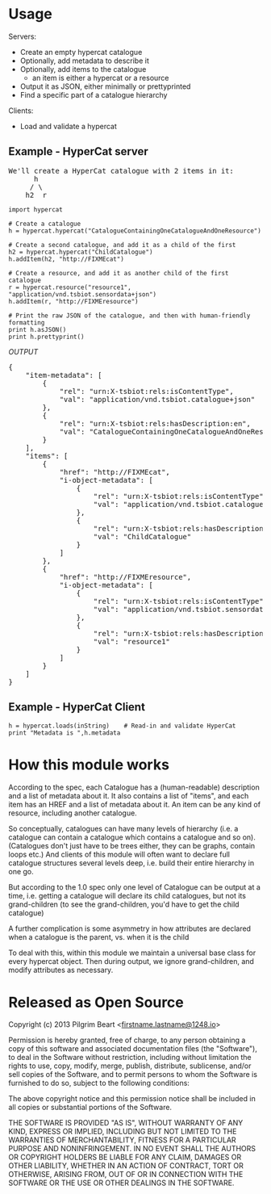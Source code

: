 Usage
=====

Servers:

- Create an empty hypercat catalogue
- Optionally, add metadata to describe it
- Optionally, add items to the catalogue
	- an item is either a hypercat or a resource
- Output it as JSON, either minimally or prettyprinted
- Find a specific part of a catalogue hierarchy

Clients:

- Load and validate a hypercat

Example - HyperCat server
-------------------------
<pre>
We'll create a HyperCat catalogue with 2 items in it:
      h
     / \
    h2  r
</pre>

    import hypercat
    
    # Create a catalogue
    h = hypercat.hypercat("CatalogueContainingOneCatalogueAndOneResource")
    
    # Create a second catalogue, and add it as a child of the first
    h2 = hypercat.hypercat("ChildCatalogue")
    h.addItem(h2, "http://FIXMEcat")
    
    # Create a resource, and add it as another child of the first catalogue
    r = hypercat.resource("resource1", "application/vnd.tsbiot.sensordata+json")
    h.addItem(r, "http://FIXMEresource")
    
    # Print the raw JSON of the catalogue, and then with human-friendly formatting
    print h.asJSON()
    print h.prettyprint()
 
_OUTPUT_

<pre>
{
    "item-metadata": [
        {
            "rel": "urn:X-tsbiot:rels:isContentType",
            "val": "application/vnd.tsbiot.catalogue+json"
        },
        {
            "rel": "urn:X-tsbiot:rels:hasDescription:en",
            "val": "CatalogueContainingOneCatalogueAndOneResource"
        }
    ],
    "items": [
        {
            "href": "http://FIXMEcat",
            "i-object-metadata": [
                {
                    "rel": "urn:X-tsbiot:rels:isContentType",
                    "val": "application/vnd.tsbiot.catalogue+json"
                },
                {
                    "rel": "urn:X-tsbiot:rels:hasDescription:en",
                    "val": "ChildCatalogue"
                }
            ]
        },
        {
            "href": "http://FIXMEresource",
            "i-object-metadata": [
                {
                    "rel": "urn:X-tsbiot:rels:isContentType",
                    "val": "application/vnd.tsbiot.sensordata+json"
                },
                {
                    "rel": "urn:X-tsbiot:rels:hasDescription:en",
                    "val": "resource1"
                }
            ]
        }
    ]
}
</pre>

  
Example - HyperCat Client
-------------------------
	h = hypercat.loads(inString)	# Read-in and validate HyperCat
	print "Metadata is ",h.metadata

How this module works
=====================
According to the spec, each Catalogue has a (human-readable) description and a list of metadata about it.
It also contains a list of "items", and each item has an HREF and a list of metadata about it.
An item can be any kind of resource, including another catalogue.

So conceptually, catalogues can have many levels of hierarchy (i.e. a catalogue can contain a catalogue which contains a catalogue and so on).
(Catalogues don't just have to be trees either, they can be graphs, contain loops etc.)
And clients of this module will often want to declare full catalogue structures several levels deep, i.e. build their entire hierarchy in one go.

But according to the 1.0 spec only one level of Catalogue can be output at a time,
i.e. getting a catalogue will declare its child catalogues, but not its grand-children
(to see the grand-children, you'd have to get the child catalogue)

A further complication is some asymmetry in how attributes are declared when a catalogue is the parent, vs. when it is the child

To deal with this, within this module we maintain a universal base class for every hypercat object.
Then during output, we ignore grand-children, and modify attributes as necessary.

Released as Open Source
=======================

Copyright (c) 2013 Pilgrim Beart &lt;firstname.lastname@1248.io&gt;
 
Permission is hereby granted, free of charge, to any person obtaining a copy
of this software and associated documentation files (the "Software"), to deal
in the Software without restriction, including without limitation the rights
to use, copy, modify, merge, publish, distribute, sublicense, and/or sell
copies of the Software, and to permit persons to whom the Software is
furnished to do so, subject to the following conditions:

The above copyright notice and this permission notice shall be included in
all copies or substantial portions of the Software.

THE SOFTWARE IS PROVIDED "AS IS", WITHOUT WARRANTY OF ANY KIND, EXPRESS OR
IMPLIED, INCLUDING BUT NOT LIMITED TO THE WARRANTIES OF MERCHANTABILITY,
FITNESS FOR A PARTICULAR PURPOSE AND NONINFRINGEMENT. IN NO EVENT SHALL THE
AUTHORS OR COPYRIGHT HOLDERS BE LIABLE FOR ANY CLAIM, DAMAGES OR OTHER
LIABILITY, WHETHER IN AN ACTION OF CONTRACT, TORT OR OTHERWISE, ARISING FROM,
OUT OF OR IN CONNECTION WITH THE SOFTWARE OR THE USE OR OTHER DEALINGS IN
THE SOFTWARE.

